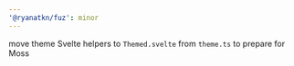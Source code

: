 ```yaml
---
'@ryanatkn/fuz': minor
---
```


move theme Svelte helpers to `Themed.svelte` from `theme.ts` to prepare for Moss
